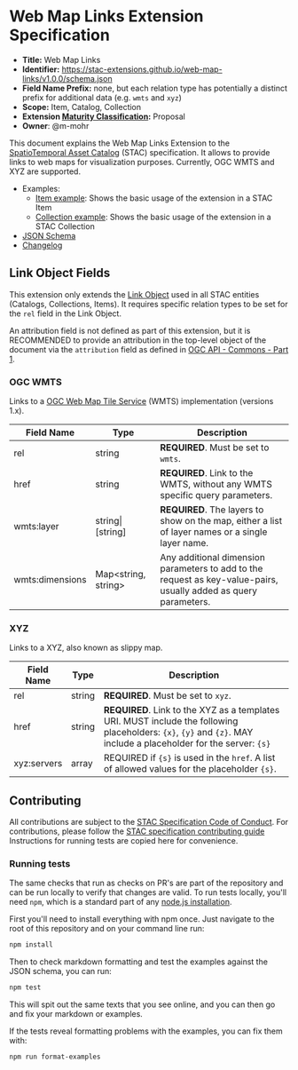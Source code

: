 # Web Map Links Extension Specification

- **Title:** Web Map Links
- **Identifier:** <https://stac-extensions.github.io/web-map-links/v1.0.0/schema.json>
- **Field Name Prefix:** none, but each relation type has potentially a distinct prefix for additional data (e.g. `wmts` and `xyz`)
- **Scope:** Item, Catalog, Collection
- **Extension [Maturity Classification](https://github.com/radiantearth/stac-spec/tree/master/extensions/README.md#extension-maturity):** Proposal
- **Owner**: @m-mohr

This document explains the Web Map Links Extension to the
[SpatioTemporal Asset Catalog](https://github.com/radiantearth/stac-spec) (STAC) specification.
It allows to provide links to web maps for visualization purposes. Currently, OGC WMTS and XYZ are supported.

- Examples:
  - [Item example](examples/item.json): Shows the basic usage of the extension in a STAC Item
  - [Collection example](examples/collection.json): Shows the basic usage of the extension in a STAC Collection
- [JSON Schema](json-schema/schema.json)
- [Changelog](./CHANGELOG.md)

## Link Object Fields

This extension only extends the [Link Object](https://github.com/radiantearth/stac-spec/tree/master/item-spec/item-spec.md#link-object)
used in all STAC entities (Catalogs, Collections, Items). It requires specific relation types to be set for the `rel` field in the 
Link Object.

An attribution field is not defined as part of this extension, but it is RECOMMENDED to provide an attribution
in the top-level object of the document via the `attribution` field as defined in
[OGC API - Commons - Part 1](http://docs.ogc.org/DRAFTS/19-072.html#landing-page).

### OGC WMTS

Links to a [OGC Web Map Tile Service](https://www.ogc.org/standards/wmts) (WMTS) implementation (versions 1.x).

| Field Name      | Type                 | Description |
| --------------- | -------------------- | ----------- |
| rel             | string               | **REQUIRED**. Must be set to `wmts`. |
| href            | string               | **REQUIRED**. Link to the WMTS, without any WMTS specific query parameters. |
| wmts:layer      | string\|\[string]    | **REQUIRED**. The layers to show on the map, either a list of layer names or a single layer name. |
| wmts:dimensions | Map\<string, string> | Any additional dimension parameters to add to the request as key-value-pairs, usually added as query parameters. |

### XYZ

Links to a XYZ, also known as slippy map.

| Field Name      | Type                 | Description |
| --------------- | -------------------- | ----------- |
| rel             | string               | **REQUIRED**. Must be set to `xyz`. |
| href            | string               | **REQUIRED**. Link to the XYZ as a templates URI. MUST include the following placeholders: `{x}`, `{y}` and `{z}`. MAY include a placeholder for the server: `{s}` |
| xyz:servers     | array                | REQUIRED if `{s}` is used in the `href`. A list of allowed values for the placeholder `{s}`. |

## Contributing

All contributions are subject to the
[STAC Specification Code of Conduct](https://github.com/radiantearth/stac-spec/blob/master/CODE_OF_CONDUCT.md).
For contributions, please follow the
[STAC specification contributing guide](https://github.com/radiantearth/stac-spec/blob/master/CONTRIBUTING.md) Instructions
for running tests are copied here for convenience.

### Running tests

The same checks that run as checks on PR's are part of the repository and can be run locally to verify that changes are valid. 
To run tests locally, you'll need `npm`, which is a standard part of any [node.js installation](https://nodejs.org/en/download/).

First you'll need to install everything with npm once. Just navigate to the root of this repository and on 
your command line run:
```bash
npm install
```

Then to check markdown formatting and test the examples against the JSON schema, you can run:
```bash
npm test
```

This will spit out the same texts that you see online, and you can then go and fix your markdown or examples.

If the tests reveal formatting problems with the examples, you can fix them with:
```bash
npm run format-examples
```
